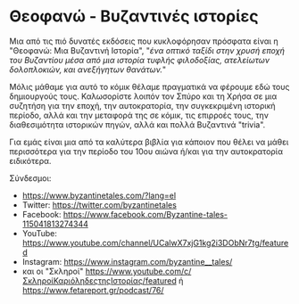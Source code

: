 # Θεοφανώ - Βυζαντινές ιστορίες

Μια από τις πιό δυνατές εκδόσεις που κυκλοφόρησαν πρόσφατα είναι η "Θεοφανώ: Μια Βυζαντινή Ιστορία", "*ένα οπτικό ταξίδι στην χρυσή εποχή του Βυζαντίου μέσα από μια ιστορία τυφλής φιλοδοξίας, ατελείωτων δολοπλοκιών, και ανεξήγητων θανάτων.*"

Μόλις μάθαμε για αυτό το κόμικ θέλαμε πραγματικά να φέρουμε εδώ τους δημιουργούς τους. Καλωσορίστε λοιπόν τον Σπύρο και τη Χρήσα σε μια συζητήση για την εποχή, την αυτοκρατορία, την συγκεκριμένη ιστορική περίοδο, αλλά και την μεταφορά της σε κόμικ, τις επιρροές τους, την διαθεσιμότητα ιστορικών πηγών, αλλά και πολλά Βυζαντινά "trivia".

Για εμάς είναι μια από τα καλύτερα βιβλία για κάποιον που θέλει να μάθει περισσότερα για την περίοδο του 10ου αιώνα ή/και για την αυτοκρατορία ειδικότερα.

Σύνδεσμοι:

- <https://www.byzantinetales.com/?lang=el>
- Twitter: <https://twitter.com/byzantinetales>
- Facebook: <https://www.facebook.com/Byzantine-tales-115041813274344>
- YouTube: <https://www.youtube.com/channel/UCalwX7xjG1kg2i3DObNr7tg/featured>
- Instagram: <https://www.instagram.com/byzantine__tales/>
- και οι "Σκληροί" <https://www.youtube.com/c/ΣκληροίΚαριόληδεςτηςΙστορίας/featured> ή <https://www.fetareport.gr/podcast/76/>

